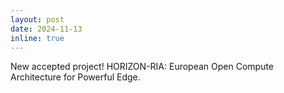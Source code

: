 ```yaml
---
layout: post
date: 2024-11-13
inline: true
---
```


New accepted project! HORIZON-RIA: European Open Compute Architecture for Powerful Edge.
